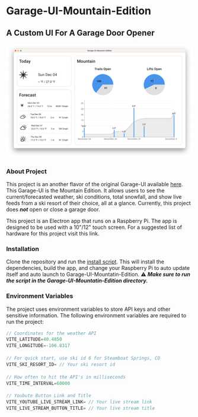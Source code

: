 # Garage-UI-Mountain-Edition

## A Custom UI For A Garage Door Opener
![Garage-UI](images/LightMode.png)
### About Project

This project is an another flavor of the original Garage-UI available [here](https://github.com/mrrosoff/Garage-UI). This Garage-UI is the Mountain Edition. It allows users to see the current/forecasted weather, ski conditions, total snowfall, and show live feeds from a ski resort of their choice, all at a glance. Currently, this project does ***not*** open or close a garage door.

This project is an Electron app that runs on a Raspberry Pi. The app is designed to be used with a 10"/12" touch screen. For a suggested list of hardware for this project visit this link.

### Installation

Clone the repository and run the [install script](scripts/install.sh). This will install the dependencies, build the app, and change your Raspberry Pi to auto update itself and auto launch to Garage-UI-Mountatin-Edition. ⚠️ ***Make sure to run the script in the Garage-UI-Mountatin-Edition directory.***

### Environment Variables

The project uses environment variables to store API keys and other sensitive information. The following environment variables are required to run the project:

```javascript
// Coordinates for the weather API
VITE_LATITUDE=40.4850 
VITE_LONGITUDE=-106.8317

// For quick start, use ski id 6 for Steamboat Springs, CO
VITE_SKI_RESORT_ID= // Your ski resort id

// How often to hit the API's in milliseconds
VITE_TIME_INTERVAL=60000

// Youbute Button Link and Title
VITE_YOUTUBE_LIVE_STREAM_LINK= // Your live stream link
VITE_LIVE_STREAM_BUTTON_TITLE= // Your live stream title
```